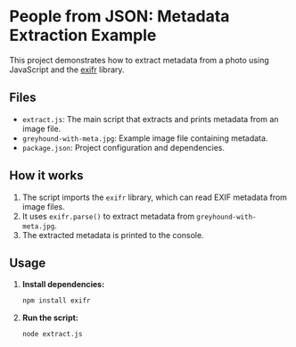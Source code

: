 # People from JSON: Metadata Extraction Example

This project demonstrates how to extract metadata from a photo using JavaScript and the [exifr](https://www.npmjs.com/package/exifr) library.

## Files

- `extract.js`: The main script that extracts and prints metadata from an image file.
- `greyhound-with-meta.jpg`: Example image file containing metadata.
- `package.json`: Project configuration and dependencies.

## How it works

1. The script imports the `exifr` library, which can read EXIF metadata from image files.
2. It uses `exifr.parse()` to extract metadata from `greyhound-with-meta.jpg`.
3. The extracted metadata is printed to the console.

## Usage

1. **Install dependencies:**
   ```bash
   npm install exifr
   ```
2. **Run the script:**
   ```bash
   node extract.js
   ```
